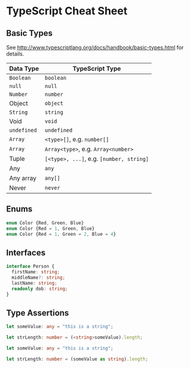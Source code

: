 # TypeScript Cheat Sheet


## Basic Types

See http://www.typescriptlang.org/docs/handbook/basic-types.html for details.

| Data Type     | TypeScript Type |
| ------------- | --------------- |
| `Boolean`     | `boolean`       |
| `null`        | `null`          |
| `Number`      | `number`        |
| Object        | `object`        |
| `String`      | `string`        |
| Void          | `void`          |
| `undefined`   | `undefined`     |
| `Array`       | `<type>[]`, e.g. `number[]` |
| `Array`       | `Array<type>`, e.g. `Array<number>` |
| Tuple         | `[<type>, ...]`, e.g. `[number, string]` |
| Any           | `any`           |
| Any array     | `any[]`         |
| Never         | `never`         |


## Enums

```ts
enum Color {Red, Green, Blue}
enum Color {Red = 1, Green, Blue}
enum Color {Red = 1, Green = 2, Blue = 4}
```


## Interfaces

```ts
interface Person {
  firstName: string;
  middleName?: string;
  lastName: string;
  readonly dob: string;
}
```


## Type Assertions

```ts
let someValue: any = "this is a string";

let strLength: number = (<string>someValue).length;
```

```ts
let someValue: any = "this is a string";

let strLength: number = (someValue as string).length;
```
